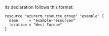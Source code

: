 


Its declaration follows this format: 

```hcl
resource "azurerm_resource_group" "example" {
  name     = "example-resources"
  location = "West Europe"
}
```

